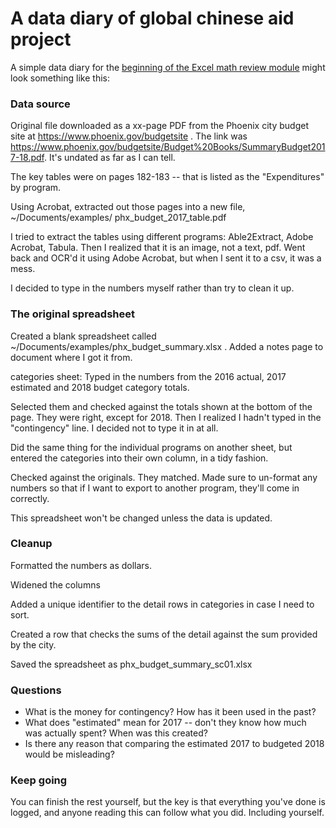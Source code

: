 # A data diary of global chinese aid project

A simple data diary for the [beginning of the Excel math review module](../MathReview/mathreview_with_excel.md) might look something like this:

### Data source

Original file downloaded as a xx-page PDF from the Phoenix city budget site at https://www.phoenix.gov/budgetsite . The link was https://www.phoenix.gov/budgetsite/Budget%20Books/SummaryBudget2017-18.pdf. It's undated as far as I can tell.

The key tables were on pages 182-183 -- that is listed as the "Expenditures" by program.

Using Acrobat, extracted out those pages into a new file, ~/Documents/examples/ phx_budget_2017_table.pdf

I tried to extract the tables using different programs: Able2Extract, Adobe Acrobat, Tabula. Then I realized that it is an image, not a text, pdf. Went back and OCR'd it using Adobe Acrobat, but when I sent it to a csv, it was a mess.

I decided to type in the numbers myself rather than try to clean it up.

### The original spreadsheet
Created a blank spreadsheet called ~/Documents/examples/phx_budget_summary.xlsx .
Added a notes page to document where I got it from.

categories sheet: Typed in the numbers from the 2016 actual, 2017 estimated and 2018 budget category totals.

Selected them and checked against the totals shown at the bottom of the page. They were right, except for 2018. Then I realized I hadn't typed in the "contingency" line. I decided not to type it in at all.

Did the same thing for the individual programs on another sheet, but entered the categories into their own column, in a tidy fashion.

Checked against the originals. They matched. Made sure to un-format any numbers so that if I want to export to another program, they'll come in correctly.

This spreadsheet won't be changed unless the data is updated.

### Cleanup

Formatted the numbers as dollars.

Widened the columns

Added a unique identifier to the detail rows in categories in case I need to sort.

Created a row that checks the sums of the detail against the sum provided by the city.

Saved the spreadsheet as phx_budget_summary_sc01.xlsx

### Questions

* What is the money for contingency? How has it been used in the past?
* What does "estimated" mean for 2017 -- don't they know how much was actually spent? When was this created?
* Is there any reason that comparing the estimated 2017 to budgeted 2018 would be misleading?

### Keep going

You can finish the rest yourself, but the key is that everything you've done is logged, and anyone reading this can follow what you did. Including yourself.
